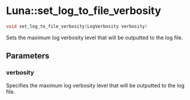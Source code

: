 # Luna::set_log_to_file_verbosity

```c++
void set_log_to_file_verbosity(LogVerbosity verbosity)
```

Sets the maximum log verbosity level that will be outputted to the log file. 



## Parameters
### verbosity
Specifies the maximum log verbosity level that will be outputted to the log file. 

